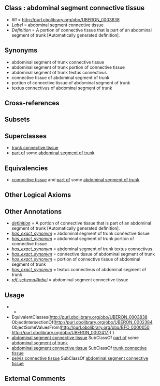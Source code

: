 
## Class : abdominal segment connective tissue

 * *IRI* = http://purl.obolibrary.org/obo/UBERON_0003838
 * *Label* = abdominal segment connective tissue
 * *Definition* = A portion of connective tissue that is part of an abdominal segment of trunk [Automatically generated definition].

## Synonyms

 * abdominal segment of trunk connective tissue
 * abdominal segment of trunk portion of connective tissue
 * abdominal segment of trunk textus connectivus
 * connective tissue of abdominal segment of trunk
 * portion of connective tissue of abdominal segment of trunk
 * textus connectivus of abdominal segment of trunk

## Cross-references


## Subsets


## Superclasses

 * [trunk connective tissue](../../UBERON/86/UBERON_0003586.md)
 * [part of](../../BFO/50/BFO_0000050.md) some [abdominal segment of trunk](../../UBERON/17/UBERON_0002417.md)

## Equivalencies

 * [connective tissue](../../UBERON/84/UBERON_0002384.md) and [part of](../../BFO/50/BFO_0000050.md) some [abdominal segment of trunk](../../UBERON/17/UBERON_0002417.md)

## Other Logical Axioms


## Other Annotations

 * *[definition](../../IAO/15/IAO_0000115.md)* = A portion of connective tissue that is part of an abdominal segment of trunk [Automatically generated definition].
 * *[has_exact_synonym](../../ym/oboInOwl#hasExactSynonym.md)* = abdominal segment of trunk connective tissue
 * *[has_exact_synonym](../../ym/oboInOwl#hasExactSynonym.md)* = abdominal segment of trunk portion of connective tissue
 * *[has_exact_synonym](../../ym/oboInOwl#hasExactSynonym.md)* = abdominal segment of trunk textus connectivus
 * *[has_exact_synonym](../../ym/oboInOwl#hasExactSynonym.md)* = connective tissue of abdominal segment of trunk
 * *[has_exact_synonym](../../ym/oboInOwl#hasExactSynonym.md)* = portion of connective tissue of abdominal segment of trunk
 * *[has_exact_synonym](../../ym/oboInOwl#hasExactSynonym.md)* = textus connectivus of abdominal segment of trunk
 * *[rdf-schema#label](../../el/rdf-schema#label.md)* = abdominal segment connective tissue

## Usage

 * -
 * EquivalentClasses(<http://purl.obolibrary.org/obo/UBERON_0003838> ObjectIntersectionOf(<http://purl.obolibrary.org/obo/UBERON_0002384> ObjectSomeValuesFrom(<http://purl.obolibrary.org/obo/BFO_0000050> <http://purl.obolibrary.org/obo/UBERON_0002417>)) )
 * [abdominal segment connective tissue](../../UBERON/38/UBERON_0003838.md) SubClassOf [part of](../../BFO/50/BFO_0000050.md) some [abdominal segment of trunk](../../UBERON/17/UBERON_0002417.md)
 * [abdominal segment connective tissue](../../UBERON/38/UBERON_0003838.md) SubClassOf [trunk connective tissue](../../UBERON/86/UBERON_0003586.md)
 * [pelvis connective tissue](../../UBERON/94/UBERON_0003594.md) SubClassOf [abdominal segment connective tissue](../../UBERON/38/UBERON_0003838.md)

## External Comments

